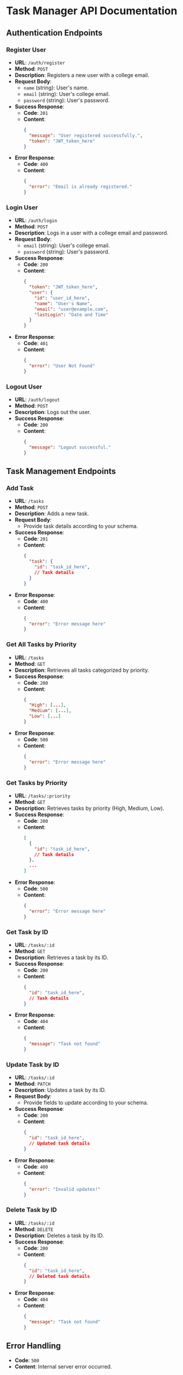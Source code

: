 # Task Manager API Documentation

## Authentication Endpoints

### Register User
- **URL**: `/auth/register`
- **Method**: `POST`
- **Description**: Registers a new user with a college email.
- **Request Body**:
  - `name` (string): User's name.
  - `email` (string): User's college email.
  - `password` (string): User's password.
- **Success Response**:
  - **Code**: `201`
  - **Content**: 
    ```json
    {
      "message": "User registered successfully.",
      "token": "JWT_token_here"
    }
    ```
- **Error Response**:
  - **Code**: `400`
  - **Content**: 
    ```json
    {
      "error": "Email is already registered."
    }
    ```

### Login User
- **URL**: `/auth/login`
- **Method**: `POST`
- **Description**: Logs in a user with a college email and password.
- **Request Body**:
  - `email` (string): User's college email.
  - `password` (string): User's password.
- **Success Response**:
  - **Code**: `200`
  - **Content**: 
    ```json
    {
      "token": "JWT_token_here",
      "user": {
        "id": "user_id_here",
        "name": "User's Name",
        "email": "user@example.com",
        "lastLogin": "Date and Time"
      }
    }
    ```
- **Error Response**:
  - **Code**: `401`
  - **Content**: 
    ```json
    {
      "error": "User Not Found"
    }
    ```


### Logout User
- **URL**: `/auth/logout`
- **Method**: `POST`
- **Description**: Logs out the user.
- **Success Response**:
  - **Code**: `200`
  - **Content**: 
    ```json
    {
      "message": "Logout successful."
    }
    ```

## Task Management Endpoints

### Add Task
- **URL**: `/tasks`
- **Method**: `POST`
- **Description**: Adds a new task.
- **Request Body**:
  - Provide task details according to your schema.
- **Success Response**:
  - **Code**: `201`
  - **Content**: 
    ```json
    {
      "task": {
        "id": "task_id_here",
        // Task details
      }
    }
    ```
- **Error Response**:
  - **Code**: `400`
  - **Content**: 
    ```json
    {
      "error": "Error message here"
    }
    ```

### Get All Tasks by Priority
- **URL**: `/tasks`
- **Method**: `GET`
- **Description**: Retrieves all tasks categorized by priority.
- **Success Response**:
  - **Code**: `200`
  - **Content**: 
    ```json
    {
      "High": [...],
      "Medium": [...],
      "Low": [...]
    }
    ```
- **Error Response**:
  - **Code**: `500`
  - **Content**: 
    ```json
    {
      "error": "Error message here"
    }
    ```

### Get Tasks by Priority
- **URL**: `/tasks/:priority`
- **Method**: `GET`
- **Description**: Retrieves tasks by priority (High, Medium, Low).
- **Success Response**:
  - **Code**: `200`
  - **Content**: 
    ```json
    [
      {
        "id": "task_id_here",
        // Task details
      },
      ...
    ]
    ```
- **Error Response**:
  - **Code**: `500`
  - **Content**: 
    ```json
    {
      "error": "Error message here"
    }
    ```

### Get Task by ID
- **URL**: `/tasks/:id`
- **Method**: `GET`
- **Description**: Retrieves a task by its ID.
- **Success Response**:
  - **Code**: `200`
  - **Content**: 
    ```json
    {
      "id": "task_id_here",
      // Task details
    }
    ```
- **Error Response**:
  - **Code**: `404`
  - **Content**: 
    ```json
    {
      "message": "Task not found"
    }
    ```

### Update Task by ID
- **URL**: `/tasks/:id`
- **Method**: `PATCH`
- **Description**: Updates a task by its ID.
- **Request Body**:
  - Provide fields to update according to your schema.
- **Success Response**:
  - **Code**: `200`
  - **Content**: 
    ```json
    {
      "id": "task_id_here",
      // Updated task details
    }
    ```
- **Error Response**:
  - **Code**: `400`
  - **Content**: 
    ```json
    {
      "error": "Invalid updates!"
    }
    ```

### Delete Task by ID
- **URL**: `/tasks/:id`
- **Method**: `DELETE`
- **Description**: Deletes a task by its ID.
- **Success Response**:
  - **Code**: `200`
  - **Content**: 
    ```json
    {
      "id": "task_id_here",
      // Deleted task details
    }
    ```
- **Error Response**:
  - **Code**: `404`
  - **Content**: 
    ```json
    {
      "message": "Task not found"
    }
    ```

## Error Handling
- **Code**: `500`
- **Content**: Internal server error occurred.

